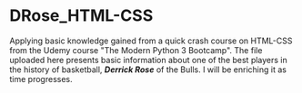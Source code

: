 # DRose_HTML-CSS

Applying basic knowledge gained from a quick crash course on HTML-CSS from the Udemy course "The Modern Python 3 Bootcamp". The file uploaded here presents basic information about one of the best players in the history of basketball, <em>__Derrick Rose__</em> of the Bulls. I will be enriching it as time progresses.
